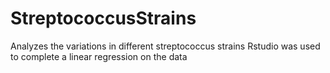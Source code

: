 # StreptococcusStrains
Analyzes the variations in different streptococcus strains
Rstudio was used to complete a linear regression on the data

